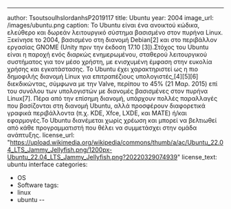 ---
author: TsoutsoulhsIordanhsP2019117
title: Ubuntu
year: 2004
image_url: /images/ubuntu.png
caption: Το Ubuntu είναι ένα ανοικτού κώδικα, ελεύθερο και δωρεάν λειτουργικό σύστημα βασισμένο στον πυρήνα Linux. Ξεκίνησε το 2004, βασισμένο στη διανομή Debian[2] και στο περιβάλλον εργασίας GNOME (Unity πριν την έκδοση 17.10 [3]).Στόχος του Ubuntu είναι η παροχή ενός διαρκώς ενημερωμένου, σταθερού λειτουργικού συστήματος για τον μέσο χρήστη, με ενισχυμένη έμφαση στην ευκολία χρήσης και εγκατάστασης. Το Ubuntu έχει χαρακτηριστεί ως η πιο δημοφιλής διανομή Linux για επιτραπέζιους υπολογιστές,[4][5][6] διεκδικώντας, σύμφωνα με την Valve, περίπου το 45% (21 Μαρ. 2015) επί του συνόλου των υπολογιστών με διανομές βασισμένες στον πυρήνα Linux[7]. Πέρα από την επίσημη διανομή, υπάρχουν πολλές παραλλαγές που βασίζονται στη διανομή Ubuntu, αλλά προσφέρουν διαφορετικά γραφικά περιβάλλοντα (π.χ. KDE, Xfce, LXDE, και MATE) ή/και εφαρμογές.Το Ubuntu διανέμεται χωρίς χρέωση και μπορεί να βελτιωθεί από κάθε προγραμματιστή που θέλει να συμμετάσχει στην ομάδα ανάπτυξης.
license_url: "https://upload.wikimedia.org/wikipedia/commons/thumb/a/ac/Ubuntu_22.04_LTS_Jammy_Jellyfish.png/1200px-Ubuntu_22.04_LTS_Jammy_Jellyfish.png?20220329074939"
license_text: ubuntu interface
categories:
  - OS
  - Software
tags:
  - linux
  - ubuntu
--
